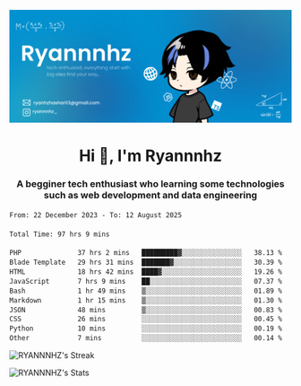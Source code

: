 ![Banner Tech](RYANNNHZ_20250628_124553_0000.png)

<h1 align="center">Hi 👋, I'm Ryannnhz</h1>
<h3 align="center">A begginer tech enthusiast who learning some technologies such as web development and data engineering</h3>


<!--START_SECTION:waka-->

```txt
From: 22 December 2023 - To: 12 August 2025

Total Time: 97 hrs 9 mins

PHP              37 hrs 2 mins   █████████▓░░░░░░░░░░░░░░░   38.13 %
Blade Template   29 hrs 31 mins  ███████▓░░░░░░░░░░░░░░░░░   30.39 %
HTML             18 hrs 42 mins  ████▓░░░░░░░░░░░░░░░░░░░░   19.26 %
JavaScript       7 hrs 9 mins    ██░░░░░░░░░░░░░░░░░░░░░░░   07.37 %
Bash             1 hr 49 mins    ▒░░░░░░░░░░░░░░░░░░░░░░░░   01.89 %
Markdown         1 hr 15 mins    ▒░░░░░░░░░░░░░░░░░░░░░░░░   01.30 %
JSON             48 mins         ▒░░░░░░░░░░░░░░░░░░░░░░░░   00.83 %
CSS              26 mins         ░░░░░░░░░░░░░░░░░░░░░░░░░   00.45 %
Python           10 mins         ░░░░░░░░░░░░░░░░░░░░░░░░░   00.19 %
Other            7 mins          ░░░░░░░░░░░░░░░░░░░░░░░░░   00.14 %
```

<!--END_SECTION:waka-->

![RYANNNHZ's Streak](https://github-readme-streak-stats.herokuapp.com/?user=RYANNNHZ&theme=react&hide_border=true)

![RYANNNHZ's Stats](https://github-readme-stats.vercel.app/api?username=RYANNNHZ&theme=react&show_icons=true&hide_border=true&count_private=true)